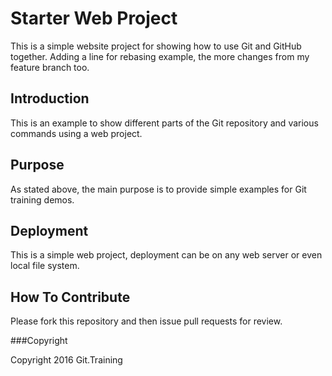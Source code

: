 # Starter Web Project

This is a simple website project for showing how to use Git and GitHub together.
Adding a line for rebasing example, the more changes from my feature branch too. 

## Introduction

This is an example to show different parts of the Git repository and various commands using a web project.

## Purpose

As stated above, the main purpose is to provide simple examples for Git training demos. 

## Deployment

This is a simple web project, deployment can be on any web server or even local file system.

## How To Contribute

Please fork this repository and then issue pull requests for review.

###Copyright

Copyright 2016 Git.Training